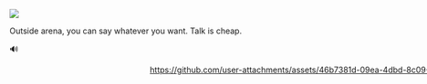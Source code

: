 ![](https://gh-hits.nomadcoders.workers.dev/view?username=developerasun)

Outside arena, you can say whatever you want. Talk is cheap.

🔊

<div align="center" style="width: 1080px; height: 1920px;">
  
https://github.com/user-attachments/assets/46b7381d-09ea-4dbd-8c09-2dacc168c946  

</div>



